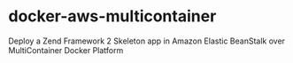 # docker-aws-multicontainer
Deploy a Zend Framework 2 Skeleton app in Amazon Elastic BeanStalk over MultiContainer Docker Platform

